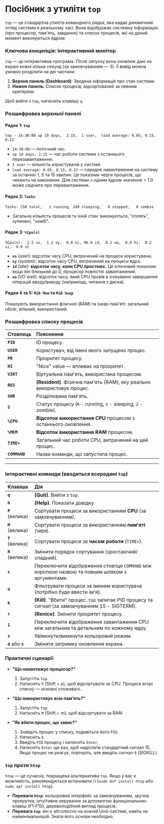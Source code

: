 # Посібник з утиліти `top`

`top` — це стандартна утиліта командного рядка, яка надає динамічний огляд системи в реальному часі. Вона відображає системну інформацію (про процесор, пам'ять, завдання) та список процесів, які на даний момент виконуються ядром.

### **Ключова концепція: Інтерактивний монітор**

`top` — це інтерактивна програма. Після запуску вона оновлює дані на екрані кожні кілька секунд (за замовчуванням — 3). Її вивід можна умовно розділити на дві частини:
1.  **Верхня панель (Dashboard)**: Зведена інформація про стан системи.
2.  **Нижня панель**: Список процесів, відсортований за певним критерієм.

Щоб вийти з `top`, натисніть клавішу `q`.

### **Розшифровка верхньої панелі**

#### **Рядок 1: `top`**
`top - 14:30:00 up 10 days,  2:15,  1 user,  load average: 0.05, 0.15, 0.12`
*   `14:30:00` — поточний час.
*   `up 10 days, 2:15` — час роботи системи з останнього перезавантаження.
*   `1 user` — кількість користувачів у системі.
*   `load average: 0.05, 0.15, 0.12` — середнє навантаження на систему за останню 1, 5 та 15 хвилин. Це показник черги процесів, що чекають на виконання. Для системи з одним ядром значення > 1.0 може свідчити про перевантаження.

#### **Рядок 2: `Tasks`**
`Tasks: 250 total,   1 running, 249 sleeping,   0 stopped,   0 zombie`
*   Загальна кількість процесів та їхній стан: виконуються, "сплять", зупинені, "зомбі".

#### **Рядок 3: `%Cpu(s)`**
`%Cpu(s):  2.5 us,  1.2 sy,  0.0 ni, 96.0 id,  0.1 wa,  0.0 hi,  0.2 si,  0.0 st`
*   **`us`** (user): відсоток часу CPU, витрачений на процеси користувача.
*   **`sy`** (system): відсоток часу CPU, витрачений на процеси ядра.
*   **`id`** (idle): **відсоток часу, коли CPU простоює.** Це ключовий показник: якщо він близький до 0, процесор повністю завантажений.
*   **`wa`** (I/O wait): відсоток часу, який CPU провів в очікуванні завершення операцій вводу/виводу (наприклад, читання з диска).

#### **Рядки 4 та 5: `MiB Mem` та `MiB Swap`**
Показують використання фізичної (RAM) та swap-пам'яті: загальний обсяг, вільний, використаний.

### **Розшифровка списку процесів**

| Стовпець | Пояснення |
| :--- | :--- |
| **`PID`** | ID процесу. |
| **`USER`** | Користувач, від імені якого запущено процес. |
| **`PR`** | Пріоритет процесу. |
| **`NI`** | "Nice" value — впливає на пріоритет. |
| **`VIRT`** | Віртуальна пам'ять, використана процесом. |
| **`RES`** | **(Resident)**. Фізична пам'ять (RAM), яку реально використовує процес. |
| **`SHR`** | Розділювана пам'ять. |
| **`S`** | Статус процесу (`R` - running, `S` - sleeping, `Z` - zombie). |
| **`%CPU`** | **Відсоток використання CPU** процесом з останнього оновлення. |
| **`%MEM`** | **Відсоток використання RAM** процесом. |
| **`TIME+`** | Загальний час роботи CPU, витрачений на цей процес. |
| **`COMMAND`** | Назва команди, що запустила процес. |

---

### **Інтерактивні команди (вводяться всередині `top`)**

| Клавіша | Дія |
| :--- | :--- |
| **`q`** | **(Quit)**. Вийти з `top`. |
| **`h`** | **(Help)**. Показати довідку. |
| **`P`** (велика) | Сортувати процеси за використанням **CPU** (за замовчуванням). |
| **`M`** (велика) | Сортувати процеси за використанням **пам'яті** (`%MEM`). |
| **`T`** (велика) | Сортувати процеси за **часом роботи** (`TIME+`). |
| **`R`** (велика) | Змінити порядок сортування (зростаючий/спадний). |
| **`c`** | Переключити відображення стовпця `COMMAND` між короткою назвою та повним шляхом з аргументами. |
| **`u`** | Фільтрувати процеси за іменем користувача (потрібно буде ввести ім'я). |
| **`k`** | **(Kill)**. "Вбити" процес. `top` запитає PID процесу та сигнал (за замовчуванням 15 - SIGTERM). |
| **`r`** | **(Renice)**. Змінити пріоритет процесу. |
| **`1`** | Переключити відображення завантаження CPU між загальним та детальним по кожному ядру. |
| **`z`** | Увімкнути/вимкнути кольоровий режим. |
| **`d`** або **`s`** | Змінити затримку оновлення екрана. |

### **Практичні сценарії**

*   **"Що навантажує процесор?"**
    1.  Запустіть `top`.
    2.  Натисніть `P` (Shift + p), щоб відсортувати за CPU. Процеси вгорі списку — основні споживачі.

*   **"Що використовує всю пам'ять?"**
    1.  Запустіть `top`.
    2.  Натисніть `M` (Shift + m), щоб відсортувати за RAM.

*   **"Як вбити процес, що завис?"**
    1.  Знайдіть процес у списку, подивіться його `PID`.
    2.  Натисніть `k`.
    3.  Введіть `PID` процесу і натисніть `Enter`.
    4.  Натисніть `Enter` ще раз, щоб надіслати стандартний сигнал 15. Якщо процес не реагує, повторіть, але введіть сигнал `9` (SIGKILL).

### **`top` проти `htop`**

`htop` — це сучасна, покращена альтернатива `top`. Якщо у вас є можливість, рекомендується встановити її (`sudo dnf install htop` або `sudo apt install htop`).
*   **Переваги `htop`**: кольоровий інтерфейс за замовчуванням, зручна прокрутка, інтуїтивне керування за допомогою функціональних клавіш (F1-F10), деревоподібний вигляд процесів.
*   **Перевага `top`**: він є абсолютно на кожній Unix-системі, навіть на наймінімальнішій. Знати його основи необхідно.
